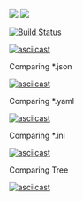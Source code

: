 <a href="https://codeclimate.com/github/iliasov-artem/project-lvl1-s388/maintainability"><img src="https://api.codeclimate.com/v1/badges/14fe59c6961ffd5d3f9f/maintainability" /></a>
<a href="https://codeclimate.com/github/iliasov-artem/project-lvl1-s388/test_coverage"><img src="https://api.codeclimate.com/v1/badges/14fe59c6961ffd5d3f9f/test_coverage" /></a>

[![Build Status](https://travis-ci.org/travis-ci/travis-web.svg?branch=master)](https://travis-ci.org/iliasov-artem/project-lvl1-s388)

[![asciicast](https://asciinema.org/a/P4TvDcVf6qxf6N23qZR5yxLg1.svg)](https://asciinema.org/a/P4TvDcVf6qxf6N23qZR5yxLg1)

Comparing *.json

[![asciicast](https://asciinema.org/a/oI4Nggn6ceOfKkm8b8CFWOAsV.svg)](https://asciinema.org/a/oI4Nggn6ceOfKkm8b8CFWOAsV)

Comparing *.yaml

[![asciicast](https://asciinema.org/a/mPFFLAoGmUQLFekwTrzjxaEF3.svg)](https://asciinema.org/a/mPFFLAoGmUQLFekwTrzjxaEF3)

Comparing *.ini

[![asciicast](https://asciinema.org/a/UK2ux63wyulYuqxJDOPDrNWQd.svg)](https://asciinema.org/a/UK2ux63wyulYuqxJDOPDrNWQd)

Comparing Tree

[![asciicast](https://asciinema.org/a/sngSj6r0zpbLvwL1pcg2aTSio.svg)](https://asciinema.org/a/sngSj6r0zpbLvwL1pcg2aTSio)
